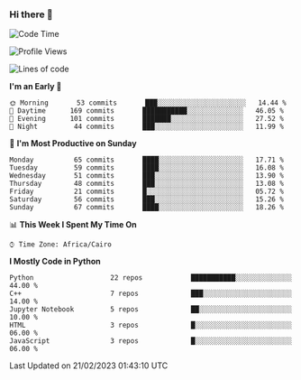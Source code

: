 ### Hi there 👋

<!--
**AMR-KELEG/AMR-KELEG** is a ✨ _special_ ✨ repository because its `README.md` (this file) appears on your GitHub profile.

Here are some ideas to get you started:

- 🔭 I’m currently working on ...
- 🌱 I’m currently learning ...
- 👯 I’m looking to collaborate on ...
- 🤔 I’m looking for help with ...
- 💬 Ask me about ...
- 📫 How to reach me: ...
- 😄 Pronouns: ...
- ⚡ Fun fact: ...
-->

<!--START_SECTION:waka-->
![Code Time](http://img.shields.io/badge/Code%20Time-0%20secs-blue)

![Profile Views](http://img.shields.io/badge/Profile%20Views-3-blue)

![Lines of code](https://img.shields.io/badge/From%20Hello%20World%20I%27ve%20Written-4%20Million%20lines%20of%20code-blue)

**I'm an Early 🐤** 

```text
🌞 Morning       53 commits       ███░░░░░░░░░░░░░░░░░░░░░░   14.44 % 
🌆 Daytime      169 commits       ███████████░░░░░░░░░░░░░░   46.05 % 
🌃 Evening      101 commits       ███████░░░░░░░░░░░░░░░░░░   27.52 % 
🌙 Night         44 commits       ███░░░░░░░░░░░░░░░░░░░░░░   11.99 % 

```
📅 **I'm Most Productive on Sunday** 

```text
Monday          65 commits       ████░░░░░░░░░░░░░░░░░░░░░   17.71 % 
Tuesday         59 commits       ████░░░░░░░░░░░░░░░░░░░░░   16.08 % 
Wednesday       51 commits       ███░░░░░░░░░░░░░░░░░░░░░░   13.90 % 
Thursday        48 commits       ███░░░░░░░░░░░░░░░░░░░░░░   13.08 % 
Friday          21 commits       █░░░░░░░░░░░░░░░░░░░░░░░░   05.72 % 
Saturday        56 commits       ███░░░░░░░░░░░░░░░░░░░░░░   15.26 % 
Sunday          67 commits       ████░░░░░░░░░░░░░░░░░░░░░   18.26 % 

```


📊 **This Week I Spent My Time On** 

```text
⌚︎ Time Zone: Africa/Cairo

```

**I Mostly Code in Python** 

```text
Python                   22 repos            ███████████░░░░░░░░░░░░░░   44.00 % 
C++                      7 repos             ███░░░░░░░░░░░░░░░░░░░░░░   14.00 % 
Jupyter Notebook         5 repos             ██░░░░░░░░░░░░░░░░░░░░░░░   10.00 % 
HTML                     3 repos             █░░░░░░░░░░░░░░░░░░░░░░░░   06.00 % 
JavaScript               3 repos             █░░░░░░░░░░░░░░░░░░░░░░░░   06.00 % 

```



 Last Updated on 21/02/2023 01:43:10 UTC
<!--END_SECTION:waka-->
